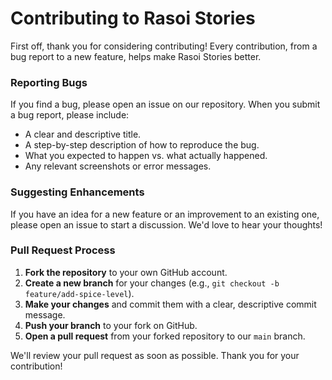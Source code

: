# Contributing to Rasoi Stories

First off, thank you for considering contributing! Every contribution, from a bug report to a new feature, helps make Rasoi Stories better.



### Reporting Bugs

If you find a bug, please open an issue on our repository. When you submit a bug report, please include:
* A clear and descriptive title.
* A step-by-step description of how to reproduce the bug.
* What you expected to happen vs. what actually happened.
* Any relevant screenshots or error messages.

### Suggesting Enhancements

If you have an idea for a new feature or an improvement to an existing one, please open an issue to start a discussion. We'd love to hear your thoughts!

### Pull Request Process

1.  **Fork the repository** to your own GitHub account.
2.  **Create a new branch** for your changes (e.g., `git checkout -b feature/add-spice-level`).
3.  **Make your changes** and commit them with a clear, descriptive commit message.
4.  **Push your branch** to your fork on GitHub.
5.  **Open a pull request** from your forked repository to our `main` branch.

We'll review your pull request as soon as possible. Thank you for your contribution!
